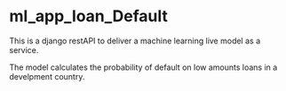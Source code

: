 # ml_app_loan_Default

This is a django restAPI to deliver a machine learning live model as a service. 

The model calculates the probability of default on low amounts loans in a develpment country.

